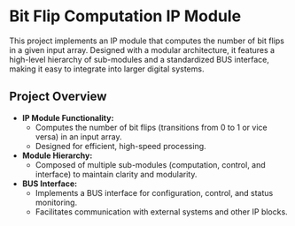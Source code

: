 # Bit Flip Computation IP Module

This project implements an IP module that computes the number of bit flips in a given input array. Designed with a modular architecture, it features a high-level hierarchy of sub-modules and a standardized BUS interface, making it easy to integrate into larger digital systems.

## Project Overview

- **IP Module Functionality:**  
  - Computes the number of bit flips (transitions from 0 to 1 or vice versa) in an input array.
  - Designed for efficient, high-speed processing.
- **Module Hierarchy:**  
  - Composed of multiple sub-modules (computation, control, and interface) to maintain clarity and modularity.
- **BUS Interface:**  
  - Implements a BUS interface for configuration, control, and status monitoring.
  - Facilitates communication with external systems and other IP blocks.
